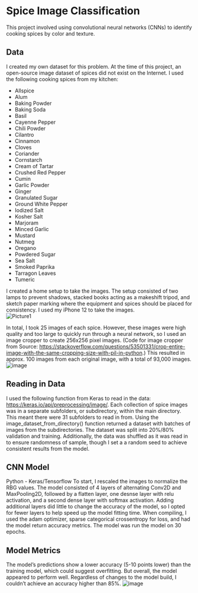 # Spice Image Classification

This project involved using convolutional neural networks (CNNs) to identify cooking spices by color and texture.

## Data
I created my own dataset for this problem. At the time of this project, an open-source image dataset of spices did not exist on the Internet.
I used the following cooking spices from my kitchen:
- Allspice
- Alum
- Baking Powder
- Baking Soda
- Basil
- Cayenne Pepper
- Chili Powder
- Cilantro
- Cinnamon
- Cloves
- Coriander
- Cornstarch
- Cream of Tartar
- Crushed Red Pepper
- Cumin
- Garlic Powder
- Ginger
- Granulated Sugar
- Ground White Pepper
- Iodized Salt
- Kosher Salt
- Marjoram
- Minced Garlic
- Mustard
- Nutmeg
- Oregano
- Powdered Sugar
- Sea Salt
- Smoked Paprika
- Tarragon Leaves
- Tumeric

I created a home setup to take the images. The setup consisted of two lamps to prevent shadows, stacked books acting as a makeshift tripod, and sketch paper marking where the equipment and spices should be placed for consistency. I used my iPhone 12 to take the images.  
![Picture1](https://user-images.githubusercontent.com/70169642/226624492-f96bfc5a-e63b-4f48-9436-c34f3afdbb4f.jpg)

In total, I took 25 images of each spice. However, these images were high quality and too large to quickly run through a neural network, so I used an image cropper to create 256x256 pixel images. (Code for image cropper from Source: https://stackoverflow.com/questions/53501331/crop-entire-image-with-the-same-cropping-size-with-pil-in-python.) This resulted in approx. 100 images from each original image, with a total of 93,000 images.  
![image](https://user-images.githubusercontent.com/70169642/226625840-728fd69c-8992-4f52-9c5b-f246335962f8.png)

## Reading in Data
I used the following function from Keras to read in the data: https://keras.io/api/preprocessing/image/. Each collection of spice images was in a separate subfolders, or subdirectory, within the main directory. This meant there were 31 subfolders to read in from. Using the image_dataset_from_directory() function returned a dataset with batches of images from the subdirectories. The dataset was split into 20%/80% validation and training. Additionally, the data was shuffled as it was read in to ensure randomness of sample, though I set a a random seed to achieve consistent results from the model.

## CNN Model
Python - Keras/Tensorflow
To start, I rescaled the images to normalize the RBG values. The model consisted of 4 layers of alternating Conv2D and MaxPooling2D, followed by a flatten layer, one desnse layer with relu activation, and a second dense layer with softmax activation. Adding additional layers did little to change the accuracy of the model, so I opted for fewer layers to help speed up the model fitting time. When compiling, I used the adam optimizer, sparse categorical crossentropy for loss, and had the model return accuracy metrics. The model was run the model on 30 epochs.

## Model Metrics
The model’s predictions show a lower accuracy (5-10 points lower) than the training model, which could suggest overfitting. But overall, the model appeared to perform well. Regardless of changes to the model build, I couldn’t achieve an accuracy higher than 85%.
![image](https://user-images.githubusercontent.com/70169642/226628986-833f6c01-9fa5-442b-8955-a3508f47d659.png)

